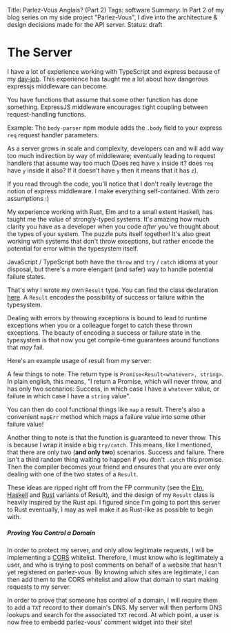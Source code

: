 Title: Parlez-Vous Anglais? (Part 2)
Tags: software
Summary: In Part 2 of my blog series on my side project "Parlez-Vous", I dive into the architecture & design decisions made for the API server.
Status: draft

# The Server

I have a lot of experience working with TypeScript and express because of my [day-job](https://setter.com/). This experience has taught me a lot about how dangerous expressjs middleware can become. 

You have functions that assume that some other function has done something. ExpressJS middleware encourages tight coupling between request-handling functions.

Example: The `body-parser` npm module adds the `.body` field to your express `req` request handler parameters.

As a server grows in scale and complexity, developers can and will add way too much indirection by way of middleware; eventually leading to request handlers that assume way too much (Does req have `x` inside it? does `req` have `y` inside it also? If it doesn't have `y` then it means that it has `z`).

If you read through the code, you'll notice that I don't really leverage the notion of express middleware. I make everything self-contained. With zero assumptions :)

My experience working with Rust, Elm and to a small extent Haskell, has taught me the value of strongly-typed systems. It's amazing how much clarity you have as a developer when you code *after* you've thought about the types of your system. The puzzle puts itself together! It's also great working with systems that don't throw exceptions, but rather encode the potential for error within the typesystem itself.

JavaScript / TypeScript both have the `throw` and `try` / `catch` idioms at your disposal, but there's a more elengant (and safer) way to handle potential failure states.

That's why I wrote my own `Result` type. You can find the class declaration [here](https://github.com/parlez-vous/server/blob/master/src/utils.ts#L7). A `Result` encodes the possibility of success or failure within the typesystem.

Dealing with errors by throwing exceptions is bound to lead to runtime exceptions when you or a colleague forget to catch these thrown exceptions. The beauty of encoding a success or failure state in the typesystem is that now you get compile-time guarantees around functions that *may* fail. 

Here's an example usage of result from my server: 

<script src="https://gist.github.com/gDelgado14/86287bd69d3459fe4b566deb149497d4.js"></script>

A few things to note. The return type is `Promise<Result<whatever>, string>`. In plain english, this means, "I return a Promise, which will never throw, and has only two scenarios: Success, in which case I have a `whatever` value, or failure in which case I have a `string` value". 

You can then do cool functional things like `map` a result. There's also a convenient `mapErr` method which maps a failure value into some other failure value!

Another thing to note is that the function is guaranteed to never throw. This is because I wrap it inside a big `try/catch`. This means, like I mentioned, that there are only two (**and only two**) scenarios. Success and failure. There isn't a third random thing waiting to happen if you don't `.catch` this promise. Then the compiler becomes your friend and ensures that you are ever only dealing with one of the two states of a `Result`.

These ideas are ripped right off from the FP community (see the [Elm](https://package.elm-lang.org/packages/elm/core/latest/Result), [Haskell](https://hackage.haskell.org/package/base-4.12.0.0/docs/Data-Either.html#t:Either) and [Rust](https://doc.rust-lang.org/std/result/enum.Result.html) variants of Result), and the design of my `Result` class is heavily inspired by the Rust api. I figured since I'm going to port this server to Rust eventually, I may as well make it as Rust-like as possible to begin with.


##### Proving You Control a Domain

In order to protect my server, and only allow legitimate requests, I will be implementing a [CORS](https://developer.mozilla.org/en-US/docs/Web/HTTP/CORS) whitelist. Therefore, I must know who is legitimately a user, and who is trying to post comments on behalf of a website that hasn't yet registered on parlez-vous. By knowing which sites are legitimate, I can then add them to the CORS whitelist and allow that domain to start making requests to my server.

In order to prove that someone has control of a domain, I will require them to add a `TXT` record to their domain's DNS. My server will then perform DNS lookups and search for the associated `TXT` record. At which point, a user is now free to embedd parlez-vous' comment widget into their site!


